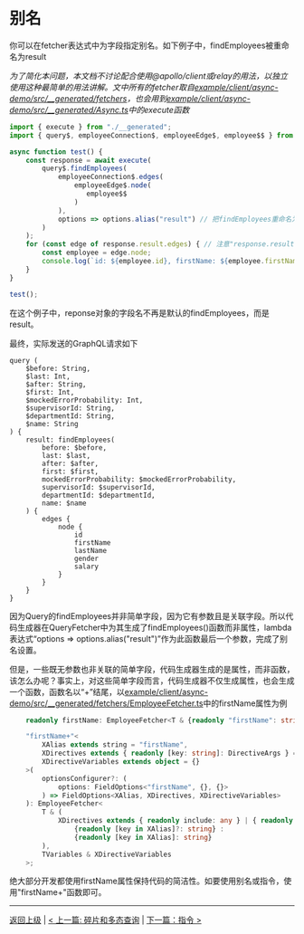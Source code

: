 # 别名

你可以在fetcher表达式中为字段指定别名。如下例子中，findEmployees被重命名为result

*为了简化本问题，本文档不讨论配合使用@apollo/client或relay的用法，以独立使用这种最简单的用法讲解。文中所有的fetcher取自[example/client/async-demo/src/__generated/fetchers](example/client/async-demo/src/__generated/fetchers)，也会用到[example/client/async-demo/src/__generated/Async.ts](example/client/async-demo/src/__generated/Async.ts)中的execute函数*

```ts
import { execute } from "./__generated";
import { query$, employeeConnection$, employeeEdge$, employee$$ } from "./__generated/fetchers";

async function test() {
    const response = await execute(
        query$.findEmployees(
            employeeConnection$.edges(
                employeeEdge$.node(
                   employee$$
                )
            ),
            options => options.alias("result") // 把findEmployees重命名为result
        )
    );
    for (const edge of response.result.edges) { // 注意"response.result", 并非"response.findEmployees"
        const employee = edge.node;
        console.log(`id: ${employee.id}, firstName: ${employee.firstName}, lastName: ${employee.lastName}`);
    }
}

test();
```

在这个例子中，reponse对象的字段名不再是默认的findEmployees，而是result。

最终，实际发送的GraphQL请求如下
```
query (
    $before: String, 
    $last: Int, 
    $after: String, 
    $first: Int, 
    $mockedErrorProbability: Int, 
    $supervisorId: String, 
    $departmentId: String, 
    $name: String
) {
    result: findEmployees(
        before: $before, 
        last: $last, 
        after: $after, 
        first: $first, 
        mockedErrorProbability: $mockedErrorProbability, 
        supervisorId: $supervisorId, 
        departmentId: $departmentId, 
        name: $name
    ) {
        edges {
            node {
                id
                firstName
                lastName
                gender
                salary
            }
        }
    }
}
```

因为Query的findEmployees并非简单字段，因为它有参数且是关联字段。所以代码生成器在QueryFetcher中为其生成了findEmployees()函数而非属性，lambda表达式“options => options.alias("result")”作为此函数最后一个参数，完成了别名设置。

但是，一些既无参数也非关联的简单字段，代码生成器生成的是属性，而非函数，该怎么办呢？事实上，对这些简单字段而言，代码生成器不仅生成属性，也会生成一个函数，函数名以“+”结尾，以[example/client/async-demo/src/__generated/fetchers/EmployeeFetcher.ts](example/client/async-demo/src/__generated/fetchers/EmployeeFetcher.ts)中的firstName属性为例

```ts
    readonly firstName: EmployeeFetcher<T & {readonly "firstName": string}, TVariables>;

    "firstName+"<
        XAlias extends string = "firstName", 
        XDirectives extends { readonly [key: string]: DirectiveArgs } = {}, 
        XDirectiveVariables extends object = {}
    >(
        optionsConfigurer?: (
            options: FieldOptions<"firstName", {}, {}>
        ) => FieldOptions<XAlias, XDirectives, XDirectiveVariables>
    ): EmployeeFetcher<
        T & (
            XDirectives extends { readonly include: any } | { readonly skip: any } ? 
                {readonly [key in XAlias]?: string} : 
                {readonly [key in XAlias]: string}
        ), 
        TVariables & XDirectiveVariables
    >;
```
绝大部分开发都使用firstName属性保持代码的简洁性。如要使用别名或指令，使用"firstName+"函数即可。

----------------------
[返回上级](./README_zh_CN.md) | [< 上一篇: 碎片和多态查询](./fragment_zh_CN.md) | [下一篇：指令 >](./directive_zh_CN.md)
